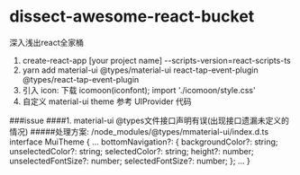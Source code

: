 # dissect-awesome-react-bucket
深入浅出react全家桶

1. create-react-app [your project name] --scripts-version=react-scripts-ts
2. yarn add material-ui @types/material-ui react-tap-event-plugin @types/react-tap-event-plugin
3. 引入 icon: 下载 icomoon(iconfont); import './icomoon/style.css'
4. 自定义 material-ui theme 参考 UIProvider 代码



###issue
####1. material-ui @types文件接口声明有误(出现接口遗漏未定义的情况)
#####处理方案: /node_modules/@types/mmaterial-ui/index.d.ts
	interface MuiTheme {
	    ...
	    bottomNavigation?: {
	        backgroundColor?: string;
	        unselectedColor?: string;
	        selectedColor?: string;
	        height?: number;
	        unselectedFontSize?: number;
	        selectedFontSize?: number;
	    };
	    ...
	}